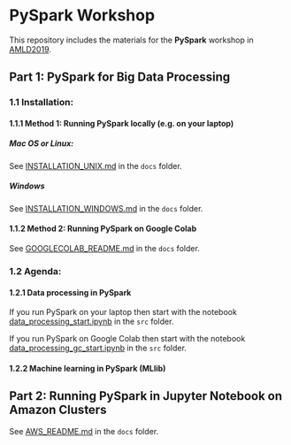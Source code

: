 # PySpark Workshop

This repository includes the materials for the **PySpark** workshop in [AMLD2019](https://www.appliedmldays.org/). 

## Part 1: PySpark for Big Data Processing

### 1.1 Installation:

#### 1.1.1 Method 1: Running PySpark locally (e.g. on your laptop)

##### Mac OS or Linux:

See [INSTALLATION_UNIX.md](./docs/INSTALLATION_UNIX.md) in the `docs` folder. 

#####  Windows

See [INSTALLATION_WINDOWS.md](./docs/INSTALLATION_WINDOWS.md) in the `docs` folder. 

#### 1.1.2 Method 2: Running PySpark on Google Colab

See [GOOGLECOLAB_README.md](./docs/GOOGLECOLAB_README.md) in the `docs` folder.  



### 1.2 Agenda:

#### 1.2.1 Data processing in PySpark

If you run PySpark on your laptop then start with the notebook [data_processing_start.ipynb](./src/data_processing_start.ipynb) in the `src` folder. 

If you run PySpark on Google Colab then start with the notebook [data_processing_gc_start.ipynb](./src/data_processing_gc_start.ipynb) in the `src` folder.

#### 1.2.2 Machine learning in PySpark (MLlib)



## Part 2: Running PySpark in Jupyter Notebook on Amazon Clusters

See [AWS_README.md](./docs/AWS_README.md) in the `docs` folder. 

